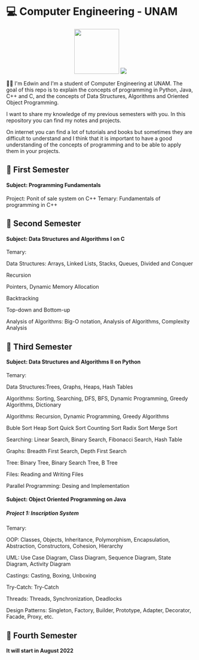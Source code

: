 # 💻 Computer Engineering - UNAM
<p align="center">
  <img src="https://user-images.githubusercontent.com/6312342/163523841-7f03e86c-1e99-4b19-9ca9-2ce06aca55a5.png" height="120px">
  <img src="https://user-images.githubusercontent.com/6312342/163523477-e9bdfbdb-d5f1-4030-a8cc-e9146e86e163.png">
</p>

👨‍💻 I'm Edwin and I'm a student of Computer Engineering at UNAM.
The goal of this repo is to explain the concepts of programming in Python, Java, C++ and C,
and the concepts of Data Structures, Algorithms and Oriented Object Programming.

I want to share my knowledge of my previous semesters with you.
In this repository you can find my notes and projects.

On internet you can find a lot of tutorials and books but sometimes they are difficult to understand and I think that it is important to
have a good understanding of the concepts of programming and to be able to apply them in your projects.


<!-- Primer semestre -->
## 🔴 First Semester
#### Subject: Programming Fundamentals
Project: Ponit of sale system on C++
Temary: Fundamentals of programming in C++

<!-- Segundo semestre -->
## 🔴 Second Semester
#### Subject: Data Structures and Algorithms I on C
Temary:

Data Structures: Arrays, Linked Lists, Stacks, Queues, Divided and Conquer

Recursion

Pointers, Dynamic Memory Allocation

Backtracking

Top-down and Bottom-up

Analysis of Algorithms: Big-O notation, Analysis of Algorithms, Complexity Analysis

## 🔴 Third Semester
#### Subject: Data Structures and Algorithms II on Python
Temary:

Data Structures:Trees, Graphs, Heaps, Hash Tables

Algorithms: Sorting, Searching, DFS, BFS, Dynamic Programming, Greedy Algorithms, Dictionary

Algorithms: Recursion, Dynamic Programming, Greedy Algorithms

Buble Sort
Heap Sort
Quick Sort
Counting Sort
Radix Sort
Merge Sort

Searching: Linear Search, Binary Search, Fibonacci Search, Hash Table

Graphs: Breadth First Search, Depth First Search
<!-- Dijkstra's Algorithm, Kruskal's Algorithm in the future-->

Tree: Binary Tree, Binary Search Tree, B Tree

Files: Reading and Writing Files

Parallel Programming: Desing and Implementation


#### Subject: Object Oriented Programming on Java
##### Project 1: Inscription System
Temary:

OOP: Classes, Objects, Inheritance, Polymorphism, Encapsulation, Abstraction, Constructors, Cohesion, Hierarchy

UML: Use Case Diagram, Class Diagram, Sequence Diagram, State Diagram, Activity Diagram

Castings: Casting, Boxing, Unboxing

Try-Catch: Try-Catch

Threads: Threads, Synchronization, Deadlocks

Design Patterns: Singleton, Factory, Builder, Prototype, Adapter, Decorator, Facade, Proxy, etc.


## 🔴 Fourth Semester
#### It will start in August 2022
